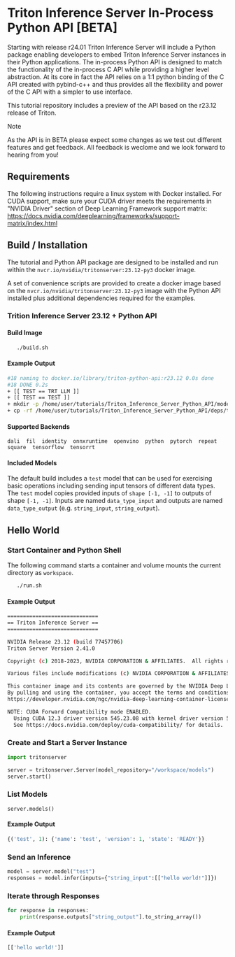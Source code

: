 # Triton Inference Server In-Process Python API [BETA]

Starting with release r24.01 Triton Inference Server will include a
Python package enabling developers to embed Triton Inference Server
instances in their Python applications. The in-process Python API is
designed to match the functionality of the in-process C API while
providing a higher level abstraction. At its core in fact the API
relies on a 1:1 python binding of the C API created with pybind-c++
and thus provides all the flexibility and power of the C API with a
simpler to use interface. 

This tutorial repository includes a preview of the API based on the
r23.12 release of Triton.

> [!Note]
> As the API is in BETA please expect some changes as we 
> test out different features and get feedback.
> All feedback is weclome and we look forward to hearing from you!

## Requirements

The following instructions require a linux system with Docker
installed. For CUDA support, make sure your CUDA driver meets the
requirements in "NVIDIA Driver" section of Deep Learning Framework
support matrix:
https://docs.nvidia.com/deeplearning/frameworks/support-matrix/index.html

## Build / Installation

The tutorial and Python API package are designed to be installed and
run within the `nvcr.io/nvidia/tritonserver:23.12-py3` docker image.

A set of convenience scripts are provided to create a docker image
based on the `nvcr.io/nvidia/tritonserver:23.12-py3` image with the
Python API installed plus additional dependencies required for the
examples.

### Trition Inference Server 23.12 + Python API

#### Build Image
```bash
   ./build.sh
```

#### Example Output
```bash
#18 naming to docker.io/library/triton-python-api:r23.12 0.0s done
#18 DONE 0.2s
+ [[ TEST == TRT_LLM ]]
+ [[ TEST == TEST ]]
+ mkdir -p /home/user/tutorials/Triton_Inference_Server_Python_API/models
+ cp -rf /home/user/tutorials/Triton_Inference_Server_Python_API/deps/test/test_api_models/test /home/user/tutorials/Triton_Inference_Server_Python_API/models/.
```

#### Supported Backends
```
dali  fil  identity  onnxruntime  openvino  python  pytorch  repeat  square  tensorflow  tensorrt
```

#### Included Models

The default build includes a `test` model that can be used for
exercising basic operations including sending input tensors of
different data types. The `test` model copies provided inputs of
`shape [-1, -1]` to outputs of shape `[-1, -1]`. Inputs are named
`data_type_input` and outputs are named `data_type_output`
(e.g. `string_input`, `string_output`).


## Hello World

### Start Container and Python Shell

The following command starts a container and volume mounts the current
directory as `workspace`.

```bash
   ./run.sh
```

#### Example Output

```bash
=============================
== Triton Inference Server ==
=============================

NVIDIA Release 23.12 (build 77457706)
Triton Server Version 2.41.0

Copyright (c) 2018-2023, NVIDIA CORPORATION & AFFILIATES.  All rights reserved.

Various files include modifications (c) NVIDIA CORPORATION & AFFILIATES.  All rights reserved.

This container image and its contents are governed by the NVIDIA Deep Learning Container License.
By pulling and using the container, you accept the terms and conditions of this license:
https://developer.nvidia.com/ngc/nvidia-deep-learning-container-license

NOTE: CUDA Forward Compatibility mode ENABLED.
  Using CUDA 12.3 driver version 545.23.08 with kernel driver version 525.85.12.
  See https://docs.nvidia.com/deploy/cuda-compatibility/ for details. 
```

### Create and Start a Server Instance

```python
import tritonserver

server = tritonserver.Server(model_repository="/workspace/models")
server.start()
```

### List Models

```
server.models()
```

#### Example Output
```python
{('test', 1): {'name': 'test', 'version': 1, 'state': 'READY'}}
```

### Send an Inference

```python
model = server.model("test")
responses = model.infer(inputs={"string_input":[["hello world!"]]})
```

### Iterate through Responses

```python
for response in responses:
    print(response.outputs["string_output"].to_string_array())
```

#### Example Output
```python
[['hello world!']]
```
